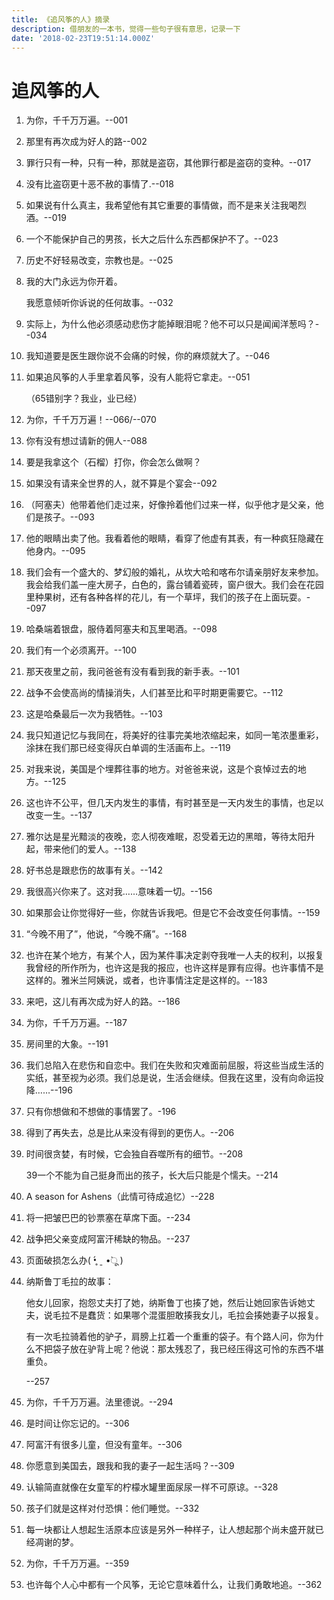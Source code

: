 ```yaml
---
title: 《追风筝的人》摘录
description: 借朋友的一本书，觉得一些句子很有意思，记录一下
date: '2018-02-23T19:51:14.000Z'
---
```


# 追风筝的人

1. 为你，千千万万遍。--001
2. 那里有再次成为好人的路--002
3. 罪行只有一种，只有一种，那就是盗窃，其他罪行都是盗窃的变种。--017
4. 没有比盗窃更十恶不赦的事情了.--018
5. 如果说有什么真主，我希望他有其它重要的事情做，而不是来关注我喝烈酒。--019
6. 一个不能保护自己的男孩，长大之后什么东西都保护不了。--023
7. 历史不好轻易改变，宗教也是。--025
8. 我的大门永远为你开着。

   我愿意倾听你诉说的任何故事。--032

9. 实际上，为什么他必须感动悲伤才能掉眼泪呢？他不可以只是闻闻洋葱吗？--034
10. 我知道要是医生跟你说不会痛的时候，你的麻烦就大了。--046
11. 如果追风筝的人手里拿着风筝，没有人能将它拿走。--051

    （65错别字？我业，业已经）

12. 为你，千千万万遍！--066/--070
13. 你有没有想过请新的佣人--088
14. 要是我拿这个（石榴）打你，你会怎么做啊？
15. 如果没有请来全世界的人，就不算是个宴会--092
16. （阿塞夫）他带着他们走过来，好像拎着他们过来一样，似乎他才是父亲，他们是孩子。--093
17. 他的眼睛出卖了他。我看着他的眼睛，看穿了他虚有其表，有一种疯狂隐藏在他身内。--095
18. 我们会有一个盛大的、梦幻般的婚礼，从坎大哈和喀布尔请亲朋好友来参加。我会给我们盖一座大房子，白色的，露台铺着瓷砖，窗户很大。我们会在花园里种果树，还有各种各样的花儿，有一个草坪，我们的孩子在上面玩耍。--097
19. 哈桑端着银盘，服侍着阿塞夫和瓦里喝酒。--098
20. 我们有一个必须离开。--100
21. 那天夜里之前，我问爸爸有没有看到我的新手表。--101
22. 战争不会使高尚的情操消失，人们甚至比和平时期更需要它。--112
23. 这是哈桑最后一次为我牺牲。--103
24. 我只知道记忆与我同在，将美好的往事完美地浓缩起来，如同一笔浓墨重彩，涂抹在我们那已经变得灰白单调的生活画布上。--119
25. 对我来说，美国是个埋葬往事的地方。对爸爸来说，这是个哀悼过去的地方。--125
26. 这也许不公平，但几天内发生的事情，有时甚至是一天内发生的事情，也足以改变一生。--137
27. 雅尔达是星光黯淡的夜晚，恋人彻夜难眠，忍受着无边的黑暗，等待太阳升起，带来他们的爱人。--138
28. 好书总是跟悲伤的故事有关。--142
29. 我很高兴你来了。这对我……意味着一切。--156
30. 如果那会让你觉得好一些，你就告诉我吧。但是它不会改变任何事情。--159
31. “今晚不用了”，他说，“今晚不痛”。--168
32. 也许在某个地方，有某个人，因为某件事决定剥夺我唯一人夫的权利，以报复我曾经的所作所为，也许这是我的报应，也许这样是罪有应得。也许事情不是这样的。雅米兰阿姨说，或者，也许事情注定是这样的。--183
33. 来吧，这儿有再次成为好人的路。--186
34. 为你，千千万万遍。--187
35. 房间里的大象。--191
36. 我们总陷入在悲伤和自恋中。我们在失败和灾难面前屈服，将这些当成生活的实纸，甚至视为必须。我们总是说，生活会继续。但我在这里，没有向命运投降……--196
37. 只有你想做和不想做的事情罢了。-196
38. 得到了再失去，总是比从来没有得到的更伤人。--206
39. 时间很贪婪，有时候，它会独自吞噬所有的细节。--208

    39一个不能为自己挺身而出的孩子，长大后只能是个懦夫。--214

40. A season for Ashens（此情可待成追忆）--228
41. 将一把皱巴巴的钞票塞在草席下面。--234
42. 战争把父亲变成阿富汗稀缺的物品。--237
43. 页面破损怎么办\( •̥́ ˍ •̀ू \)
44. 纳斯鲁丁毛拉的故事：

    他女儿回家，抱怨丈夫打了她，纳斯鲁丁也揍了她，然后让她回家告诉她丈夫，说毛拉不是蠢货：如果哪个混蛋胆敢揍我女儿，毛拉会揍她妻子以报复。

    有一次毛拉骑着他的驴子，肩膀上扛着一个重重的袋子。有个路人问，你为什么不把袋子放在驴背上呢？他说：那太残忍了，我已经压得这可怜的东西不堪重负。

    --257

45. 为你，千千万万遍。法里德说。--294
46. 是时间让你忘记的。--306
47. 阿富汗有很多儿童，但没有童年。--306
48. 你愿意到美国去，跟我和我的妻子一起生活吗？--309
49. 认输简直就像在女童军的柠檬水罐里面尿尿一样不可原谅。--328
50. 孩子们就是这样对付恐惧：他们睡觉。--332
51. 每一块都让人想起生活原本应该是另外一种样子，让人想起那个尚未盛开就已经凋谢的梦。
52. 为你，千千万万遍。--359
53. 也许每个人心中都有一个风筝，无论它意味着什么，让我们勇敢地追。--362

